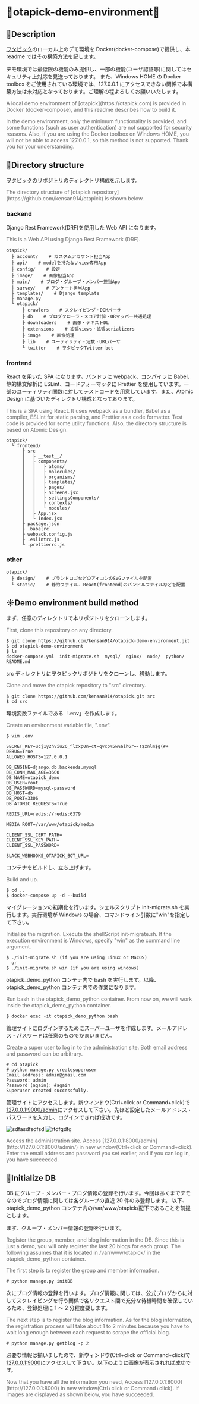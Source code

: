 # :whale:otapick-demo-environment:whale2:

## :deciduous_tree:Description

[ヲタピック](https://otapick.com)のローカル上のデモ環境を Docker(docker-compose)で提供し、本 readme ではその構築方法を記します。

デモ環境では最低限の機能のみ提供し、一部の機能(ユーザ認証等)に関してはセキュリティ上対応を見送っております。
また、Windows HOME の Docker toolbox をご使用されている環境では、127.0.0.1 にアクセスできない関係で本構築方法は未対応となっております。ご理解の程よろしくお願いいたします。

<font color="dimgray">
A local demo environment of [otapick](https://otapick.com) is provided in Docker (docker-compose), and this readme describes how to build it.

In the demo environment, only the minimum functionality is provided, and some functions (such as user authentication) are not supported for security reasons. Also, if you are using the Docker toolbox on Windows HOME, you will not be able to access 127.0.0.1, so this method is not supported. Thank you for your understanding.
</font>

## :rainbow:Directory structure

[ヲタピックのリポジトリ](https://github.com/kensan914/otapick)のディレクトリ構成を示します。

<font color="dimgray">
The directory structure of [otapick repository](https://github.com/kensan914/otapick) is shown below.
</font>

### backend

Django Rest Framework(DRF)を使用した Web API になります。

<font color="dimgray">
This is a Web API using Django Rest Framework (DRF).
</font>

```
otapick/
  ├ account/    # カスタムアカウント担当App
  ├ api/    # modelを持たないview専用App
  ├ config/    # 設定
  ├ image/    # 画像担当App
  ├ main/    # ブログ・グループ・メンバー担当App
  ├ survey/    # アンケート担当App
  ├ templates/    # Django template
  ├ manage.py
  └ otapick/
      ├ crawlers    # スクレイピング・DOMパーサ
      ├ db    # ブログクローラ・スコア計算・ORマッパー共通処理
      ├ downloaders    # 画像・テキストDL
      ├ extensions    # 拡張views・拡張serializers
      ├ image    # 画像処理
      ├ lib    # ユーティリティ・定数・URLパーサ
      └ twitter    # ヲタピックTwitter bot
```

### frontend

React を用いた SPA になります。バンドラに webpack、コンパイラに Babel、静的構文解析に ESLint、コードフォーマッタに Prettier を使用しています。一部のユーティリティ関数に対してテストコードを用意しています。また、Atomic Design に基づいたディレクトリ構成となっております。

<font color="dimgray">
This is a SPA using React. It uses webpack as a bundler, Babel as a compiler, ESLint for static parsing, and Prettier as a code formatter. Test code is provided for some utility functions. Also, the directory structure is based on Atomic Design.
</font>

```
otapick/
  └ frontend/
      ├ src
      │   ├ __test__/
      │   ├ components/
      │   │   ├ atoms/
      │   │   ├ molecules/
      │   │   ├ organisms/
      │   │   ├ templates/
      │   │   ├ pages/
      │   │   ├ Screens.jsx
      │   │   ├ settingsComponents/
      │   │   ├ contexts/
      │   │   └ modules/
      │   ├ App.jsx
      │   └ index.jsx
      ├ package.json
      ├ .babelrc
      ├ webpack.config.js
      ├ .eslintrc.js
      └ .prettierrc.js
```

### other

```
otapick/
  ├ design/    # ブランドロゴなどのアイコンのSVGファイルを配置
  └ static/    # 静的ファイル. React(frontend)のバンドルファイルなどを配置
```

## :sunny:Demo environment build method

まず、任意のディレクトリで本リポジトリをクローンします。

<font color="dimgray">
First, clone this repository on any directory.
</font>

```
$ git clone https://github.com/kensan914/otapick-demo-environment.git
$ cd otapick-demo-environment
$ ls
docker-compose.yml  init-migrate.sh  mysql/  nginx/  node/  python/  README.md
```

src ディレクトリにヲタピックリポジトリをクローンし、移動します。

<font color="dimgray">
Clone and move the otapick repository to "src" directory.
</font>

```
$ git clone https://github.com/kensan914/otapick.git src
$ cd src
```

環境変数ファイルである「.env」を作成します。

<font color="dimgray">
Create an environment variable file, ".env".
</font>

```
$ vim .env
```

```
SECRET_KEY=ucj1y2hviu26_^lzxp0n=ct-qvcp%5w%aih6r=-!$znlm$g(#+
DEBUG=True
ALLOWED_HOSTS=127.0.0.1

DB_ENGINE=django.db.backends.mysql
DB_CONN_MAX_AGE=3600
DB_NAME=otapick_demo
DB_USER=root
DB_PASSWORD=mysql-password
DB_HOST=db
DB_PORT=3306
DB_ATOMIC_REQUESTS=True

REDIS_URL=redis://redis:6379

MEDIA_ROOT=/var/www/otapick/media

CLIENT_SSL_CERT_PATH=
CLIENT_SSL_KEY_PATH=
CLIENT_SSL_PASSWORD=

SLACK_WEBHOOKS_OTAPICK_BOT_URL=
```

コンテナをビルドし、立ち上げます。

<font color="dimgray">
Build and up.
</font>

```
$ cd ..
$ docker-compose up -d --build
```

マイグレーションの初期化を行います。シェルスクリプト init-migrate.sh を実行します。実行環境が Windows の場合、コマンドライン引数に"win"を指定して下さい。

<font color="dimgray">
Initialize the migration. Execute the shellScript init-migrate.sh. If the execution environment is Windows, specify "win" as the command line argument.
</font>

```
$ ./init-migrate.sh (if you are using Linux or MacOS)
  or
$ ./init-migrate.sh win (if you are using windows)
```

otapick_demo_python コンテナ内で bash を実行します。以降、otapick_demo_python コンテナ内での作業になります。

<font color="dimgray">
Run bash in the otapick_demo_python container. From now on, we will work inside the otapick_demo_python container.
</font>

```
$ docker exec -it otapick_demo_python bash
```

管理サイトにログインするためにスーパーユーザを作成します。メールアドレス・パスワードは任意のものでかまいません。

<font color="dimgray">
Create a super user to log in to the administration site. Both email address and password can be arbitrary.
</font>

```
# cd otapick
# python manage.py createsuperuser
Email address: admin@gmail.com
Password: admin
Password (again): #again
Superuser created successfully.
```

管理サイトにアクセスします。新ウィンドウ(Ctrl+click or Command+click)で[127.0.0.1:9000/admin](http://127.0.0.1:9000/admin/)にアクセスして下さい。先ほど設定したメールアドレス・パスワードを入力し、ログインできれば成功です。

![sdfasdfsdfsd](https://user-images.githubusercontent.com/52157596/119133105-7a8e8580-ba76-11eb-810b-4878c5fd9c0c.PNG)
![rtdfgdfg](https://user-images.githubusercontent.com/52157596/119133109-7bbfb280-ba76-11eb-8b4a-d3305f9c1761.PNG)


<font color="dimgray">
Access the administration site. Access [127.0.0.1:8000/admin](http://127.0.0.1:8000/admin/) in new window(Ctrl+click or Command+click). Enter the email address and password you set earlier, and if you can log in, you have succeeded.
</font>

## :low_brightness:Initialize DB

DB にグループ・メンバー・ブログ情報の登録を行います。今回はあくまでデモなのでブログ情報に関しては各グループの直近 20 件のみ登録します。
以下、otapick_demo_python コンテナ内の/var/www/otapick/配下であることを前提とします。

まず、グループ・メンバー情報の登録を行います。

<font color="dimgray">
Register the group, member, and blog information in the DB. Since this is just a demo, you will only register the last 20 blogs for each group.
The following assumes that it is located in /var/www/otapick/ in the otapick_demo_python container.

The first step is to register the group and member information.
</font>

```
# python manage.py initDB
```

次にブログ情報の登録を行います。ブログ情報に関しては、公式ブログからに対してスクレイピングを行う関係で各リクエスト間で充分な待機時間を確保しているため、登録処理に 1 ～ 2 分程度要します。

<font color="dimgray">
The next step is to register the blog information. As for the blog information, the registration process will take about 1 to 2 minutes because you have to wait long enough between each request to scrape the official blog.
</font>

```
# python manage.py getblog -p 2
```

必要な情報は揃いましたので、新ウィンドウ(Ctrl+click or Command+click)で[127.0.0.1:9000](http://127.0.0.1:9000)にアクセスして下さい。以下のように画像が表示されれば成功です。

<font color="dimgray">
Now that you have all the information you need, Access [127.0.0.1:8000](http://127.0.0.1:8000) in new window(Ctrl+click or Command+click). If images are displayed as shown below, you have succeeded.
</font>
